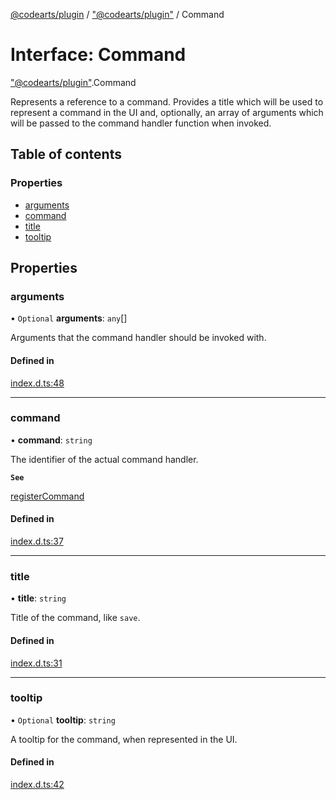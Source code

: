 [@codearts/plugin](../README.md) / ["@codearts/plugin"](../modules/_codearts_plugin_.md) / Command

# Interface: Command

["@codearts/plugin"](../modules/_codearts_plugin_.md).Command

Represents a reference to a command. Provides a title which
will be used to represent a command in the UI and, optionally,
an array of arguments which will be passed to the command handler
function when invoked.

## Table of contents

### Properties

- [arguments](codearts_plugin_.Command.md#arguments)
- [command](codearts_plugin_.Command.md#command)
- [title](codearts_plugin_.Command.md#title)
- [tooltip](codearts_plugin_.Command.md#tooltip)

## Properties

### arguments

• `Optional` **arguments**: `any`[]

Arguments that the command handler should be
invoked with.

#### Defined in

[index.d.ts:48](https://github.com/huaweicloud/cloudide-plugin-api/blob/4d28848/index.d.ts#L48)

___

### command

• **command**: `string`

The identifier of the actual command handler.

**`See`**

[registerCommand](../modules/codearts_plugin_.commands.md#registercommand)

#### Defined in

[index.d.ts:37](https://github.com/huaweicloud/cloudide-plugin-api/blob/4d28848/index.d.ts#L37)

___

### title

• **title**: `string`

Title of the command, like `save`.

#### Defined in

[index.d.ts:31](https://github.com/huaweicloud/cloudide-plugin-api/blob/4d28848/index.d.ts#L31)

___

### tooltip

• `Optional` **tooltip**: `string`

A tooltip for the command, when represented in the UI.

#### Defined in

[index.d.ts:42](https://github.com/huaweicloud/cloudide-plugin-api/blob/4d28848/index.d.ts#L42)
